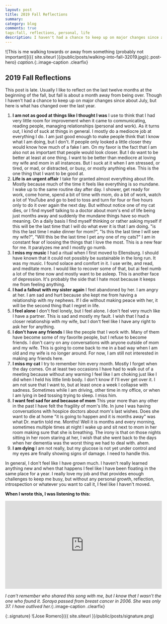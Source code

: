 ```yaml
---
layout: post
title: 2019 Fall Reflections
summary: 
category: blog
comments: true
tags:fall, reflections, personal, life 
description: I haven't had a chance to keep up on major changes since about July, but here is what has changed over the last year.
---
```


![This is me walking towards or away from something (probably not important)]({{ site.siteurl }}/public/posts/walking-into-fall-32019.jpg){:.post-hero}
*caption.*{:.image-caption .clearfix}


## 2019 Fall Reflections 
This post is late. Usually I like to reflect on the last twelve months at the beginning of the fall, but fall is about a month away from being over. Though I haven't had a chance to keep up on major changes since about July, but here is what has changed over the last year.

1. **I am not as good at things like I thought I was** I use to think that I had very little room for improvement when it came to communicating, reading people, managing relationships (personal and work). As it turns out, I kind of suck at things in general. I mostly do a mediocre job at everything I do. I am just good enough to make people think that I know what I am doing, but I don't. If people only looked a little closer they would know how much of a fake I am. On my favor is the fact that I am also not as important that people would look closer. But I do want to be better at least at one thing. I want to be better than mediocre at loving my wife and mom in all instances. But I suck at it when I am stressed, or tired, or mad, or distracted, or busy, or mostly anything else. This is the one thing that I want to be good at. 
2. **Life is an urgent affair** I take for granted almost everything about life. Mostly because much of the time it feels like everything is so mundane. I wake up to the same routine day after day. I shower, get ready for work, come home, spend a bit of time with mom, do a bit of work, watch a lot of YouTube and go to bed to toss and turn for four or five hours only to do it over again the next day. But without notice one of my cat dies, or I find myself talking to a doctor about mom's end of life being just months away and suddenly the mundane things have so much meaning. On a daily basis I find myself thinking or rather asking myself if this will be the last time that I will do what ever it is that I am doing. "is this the last time I make dinner for mom?", "Is this the last time I will see my wife?", "Will this be the last time I pet any one of my cats?" I am in constant fear of loosing the things that I love the most. This is a new fear for me. It paralyzes me and I mostly go numb. 
3. **I miss my music** I had a ritual when I first moved to Ellensburg. I should have known that it could not possibly be sustainable in the long run. It was my music. I found solace and comfort in it. I use write, and read, and meditate more. I would like to recover some of that, but ai feel numb a lot of the time now and mostly want to be asleep. This is another face of depression. It's probably the side that I hate most because it keeps me from feeling anything.
4. **I had a fallout with my sister again** I feel abandoned by her. I am angry at her. I am sad and hurt because she kept me from having a relationship with my nephews. If I die without making peace with her, it will be the second thing that I regret in life.
5. **I feel alone** I don't feel lonely, but I feel alone. I don't feel very much like I have a partner. This is sad and mostly my fault. I wish that I had a closer relationship with my wife, but I don't feel like I have any right to ask her for anything.
6. **I don't have any friends** I like the people that I work with. Many of them have become some of my favorite people, but I refuse to become friends. I don't carry on any conversations with anyone outside of mom and my wife. This is going to come back to me in a bad way when I am old and my wife is no longer around. For now, I am still not interested in making any friends here.
7. **I miss my cat** I try to remember him every month. Mostly I forget when the day comes. On at least two occasions I have had to walk out of a meeting because without any warning I feel like I am choking just like I did when I held his little limb body. I don't know if I'll ever get over it. I am not sure that I want to, but at least once a week I collapse with sadness. Sometimes while I am driving, other time in my office, or when I am lying in bed tossing trying to sleep. I miss him.
8. **I want feel sad for and because of mom** This year more than any other in the past I have felt the fragility of mom's life. In june I was having conversations with hospice doctors about mom's last wishes. Does she want to die at home "it is going to happen and it is months away" was what Dr. martin told me. Months! Well it is months and every morning, sometimes multiple times at night I wake up and sit next to mom in her room making sure that she is breathing. The irony is that on those nights sitting in her room staring at her, I wish that she went back to the days when her dementia was the worst thing we had to deal with. ahem. 
9. **I am dying** I am not really, but my glucose is not yet under control and my eyes are finally showing signs of damage. I need to handle this. 

In general, I don't feel like I have grown much. I haven't really learned anything new and when that happens I feel like I have been floating in the same place for a year. I really love my job and that provides enough challenges to keep me busy, but without any personal growth, reflection, introspection or whatever you want to call it, I feel like I haven't moved.

**When I wrote this, I was listening to this:**
 <style>.embed-container { position: relative; padding-bottom: 56.25%; height: 0; overflow: hidden; max-width: 100%; } .embed-container iframe, .embed-container object, .embed-container embed { position: absolute; top: 0; left: 0; width: 100%; height: 100%; }</style>
<div class='embed-container'><iframe src='https://www.youtube.com/embed/zPucjzygEKs?rel=0&amp;t=27s&amp;showinfo=0' frameborder='0' allowfullscreen></iframe></div>

*I can't remember who shared this song with me, but I know that I wasn't the one who found it. Soraya passed from breast cancer in 2006. She was only 37. I have outlived her.*{:.image-caption .clearfix}


{:.signature}
![Jose Romero]({{ site.siteurl }}/public/posts/signature.png)
